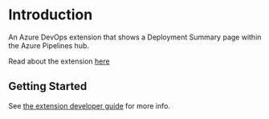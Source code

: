 # Introduction

An Azure DevOps extension that shows a Deployment Summary page within the Azure Pipelines hub.

Read about the extension [here](extension/README.md)

## Getting Started

See [the extension developer guide](extension/DEV_GUIDE.md) for more info. 

